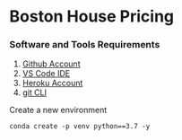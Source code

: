 # Boston House Pricing

### Software and Tools Requirements

1. [Github Account](https://github.com)
2. [VS Code IDE](https://code.visualstudio.com)
3. [Heroku Account](https://heroku.com)
4. [git CLI](https://git-scm.com)

Create a new environment
```
conda create -p venv python==3.7 -y
```